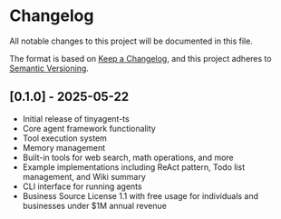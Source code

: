 # Changelog

All notable changes to this project will be documented in this file.

The format is based on [Keep a Changelog](https://keepachangelog.com/en/1.0.0/),
and this project adheres to [Semantic Versioning](https://semver.org/spec/v2.0.0.html).

## [0.1.0] - 2025-05-22


- Initial release of tinyagent-ts
- Core agent framework functionality
- Tool execution system
- Memory management
- Built-in tools for web search, math operations, and more
- Example implementations including ReAct pattern, Todo list management, and Wiki summary
- CLI interface for running agents
- Business Source License 1.1 with free usage for individuals and businesses under $1M annual revenue

